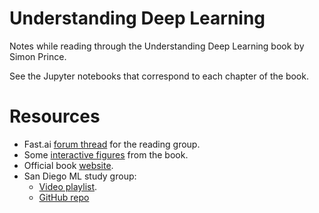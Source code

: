 # Understanding Deep Learning
Notes while reading through the Understanding Deep Learning book by Simon Prince.

See the Jupyter notebooks that correspond to each chapter of the book.

# Resources

- Fast.ai [forum thread](https://forums.fast.ai/t/new-understanding-deep-learning-book-reading-group/114698) for the reading group.
- Some [interactive figures](https://udlbook.github.io/udlfigures/) from the book.
- Official book [website](https://udlbook.github.io/udlbook/).
- San Diego ML study group:
    - [Video playlist](https://www.youtube.com/playlist?list=PLmp4AHm0u1g0AdLp-LPo5lCCf-3ZW_rNq).
    - [GitHub repo](https://github.com/SanDiegoMachineLearning/bookclub/blob/master/understanding-deep-learning.md)
